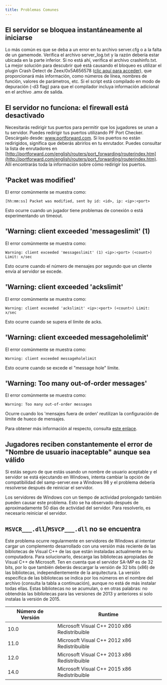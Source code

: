 ```yaml
---
title: Problemas Comunes
---
```


## El servidor se bloquea instantáneamente al iniciarse

Lo más común es que se deba a un error en tu archivo server.cfg o a la falta de un gamemode. Verifica el archivo server_log.txt y la razón debería estar ubicada en la parte inferior. Si no está ahí, verifica el archivo crashinfo.txt. La mejor solución para descubrir qué está causando el bloqueo es utilizar el plugin Crash Detect de Zeex/0x5A656578 ([clic aquí para acceder](https://github.com/Zeex/samp-plugin-crashdetect)), que proporcionará más información, como números de línea, nombres de función, valores de parámetros, etc. Si el script está compilado en modo de depuración (-d3 flag) para que el compilador incluya información adicional en el archivo .amx de salida.

## El servidor no funciona: el firewall está desactivado

Necesitarás redirigir tus puertos para permitir que los jugadores se unan a tu servidor. Puedes redirigir tus puertos utilizando PF Port Checker. Descárgalo desde: www.portforward.com. Si los puertos no están redirigidos, significa que deberás abrirlos en tu enrutador. Puedes consultar la lista de enrutadores en [http://portforward.com/english/routers/port_forwarding/routerindex.htm](http://portforward.com/english/routers/port_forwarding/routerindex.htm). Allí encontrarás toda la información sobre cómo redirigir los puertos.

## 'Packet was modified'

El error comúnmente se muestra como:
```
[hh:mm:ss] Packet was modified, sent by id: <id>, ip: <ip>:<port>
```


Esto ocurre cuando un jugador tiene problemas de conexión o está experimentando un timeout.

## 'Warning: client exceeded 'messageslimit' (1)

El error comúnmente se muestra como:

```
Warning: client exceeded 'messageslimit' (1) <ip>:<port> (<count>) Limit: x/sec
```


Esto ocurre cuando el número de mensajes por segundo que un cliente envía al servidor se excede.

## 'Warning: client exceeded 'ackslimit'

El error comúnmente se muestra como:

```
Warning: client exceeded 'ackslimit' <ip>:<port> (<count>) Limit: x/sec
```



Esto ocurre cuando se supera el límite de acks.

## 'Warning: client exceeded messageholelimit'

El error comúnmente se muestra como:

```
Warning: client exceeded messageholelimit
```


Esto ocurre cuando se excede el "message hole" límite.

## 'Warning: Too many out-of-order messages'

El error comúnmente se muestra como:

```
Warning: Too many out-of-order messages
```


Ocurre cuando los 'mensajes fuera de orden' reutilizan la configuración de límite de hueco de mensajes.

Para obtener más información al respecto, consulta [este enlace](https://open.mp/docs/server/ControllingServer#RCON_Commands).

## Jugadores reciben constantemente el error de "Nombre de usuario inaceptable" aunque sea válido

Si estás seguro de que estás usando un nombre de usuario aceptable y el servidor se está ejecutando en Windows, intenta cambiar la opción de compatibilidad del samp-server.exe a Windows 98 y el problema debería resolverse después de reiniciar el servidor.

Los servidores de Windows con un tiempo de actividad prolongado también pueden causar este problema. Esto se ha observado después de aproximadamente 50 días de actividad del servidor. Para resolverlo, es necesario reiniciar el servidor.

## `MSVCR___.dll`/`MSVCP___.dll` no se encuentra

Este problema ocurre regularmente en servidores de Windows al intentar cargar un complemento desarrollado con una versión más reciente de las bibliotecas de Visual C++ de las que están instaladas actualmente en tu computadora. Para solucionarlo, descarga las bibliotecas apropiadas de Visual C++ de Microsoft. Ten en cuenta que el servidor SA-MP es de 32 bits, por lo que también deberás descargar la versión de 32 bits (x86) de las bibliotecas, independientemente de la arquitectura. La versión específica de las bibliotecas se indica por los números en el nombre del archivo (consulta la tabla a continuación), aunque no está de más instalar todas ellas. Estas bibliotecas no se acumulan, o en otras palabras: no obtendrás las bibliotecas para las versiones de 2013 y anteriores si solo instalas la versión de 2015.

| Número de Versión | Runtime                                         |
| ------------------ | ---------------------------------------------  |
| 10.0               | Microsoft Visual C++ 2010 x86 Redistribuible   |
| 11.0               | Microsoft Visual C++ 2012 x86 Redistribuible   |
| 12.0               | Microsoft Visual C++ 2013 x86 Redistribuible   |
| 14.0               | Microsoft Visual C++ 2015 x86 Redistribuible   |
